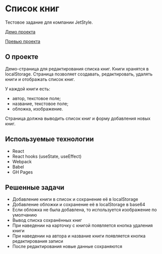 # Список книг
Тестовое задание для компании JetStyle.

[Демо проекта](https://asya-ya.github.io/book-list/)

[Превью проекта](preview.png)
## О проекте
Демо-страница для редактирования списка книг. Книги хранятся в localStorage. Страница позволяет создавать, редактировать, удалять книги и отображать список книг.

У каждой книги есть:
* автор, текстовое поле;
* название, текстовое поле;
* обложка, изображение.

Страница должна выводить список книг и форму добавления новых книг.

## Используемые технологии
* React
* React hooks (useState, useEffect)
* Webpack
* Babel
* GH Pages

## Решенные задачи
* Добавление книги в список и сохранение её в localStorage
* Добавление обложки и сохранение её в localStorage в base64
* Если обложка не была добавлена, то используется изображение по умолчанию
* Вывод списка сохранённых книг
* При наведении на карточку с книгой появляется кнопка удаления книги
* При наведении на автора и название книги появляется кнопка редактирования записи
* После редактирования новые данные сохраняются

